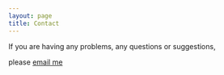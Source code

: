 ```yaml
---
layout: page
title: Contact
---
```


If you are having any problems, any questions or suggestions, 
<!--feel free to [tweet at me](https://twitter.com/intent/tweet?text=%40paululele), or [file a GitHub issue](https://github.com/lenpaul/lagrange/issues/new) -->
please [email me](ykm5708@gmail.com)
